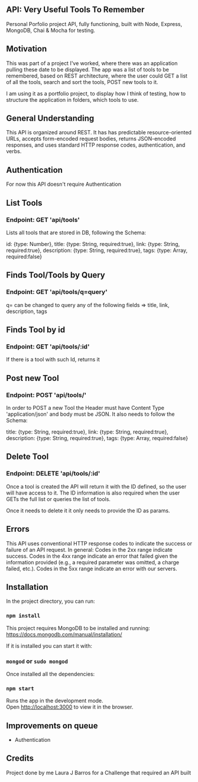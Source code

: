 ## API: Very Useful Tools To Remember
Personal Porfolio project API, fully functioning, built with Node, Express, MongoDB, Chai & Mocha for testing.

## Motivation
This was part of a project I've worked, where there was an application pulling these date to be displayed. The app was a list of tools to be remembered, based on REST architecture, where the user could GET a list of all the tools, search and sort the tools, POST new tools to it.

I am using it as a portfolio project, to display how I think of testing, how to structure the application in folders, which tools to use.

## General Understanding
This API is organized around REST. It has has predictable resource-oriented URLs, accepts form-encoded request bodies, returns JSON-encoded responses, and uses standard HTTP response codes, authentication, and verbs.

## Authentication
For now this API doesn't require Authentication

## List Tools

### Endpoint: GET 'api/tools'

Lists all tools that are stored in DB, following the Schema:

  id: {type: Number},
  title: {type: String, required:true},
  link: {type: String, required:true},
  description: {type: String, required:true},
  tags: {type: Array, required:false}

## Finds Tool/Tools by Query

### Endpoint: GET 'api/tools/q=query'

q= can be changed to query any of the following fields => title, link, description, tags  

## Finds Tool by id

### Endpoint: GET 'api/tools/:id'

If there is a tool with such Id, returns it

## Post new Tool

### Endpoint: POST 'api/tools/'

In order to POST a new Tool the Header must have Content Type 'application/json' and body must be JSON.
It also needs to follow the Schema:

  title: {type: String, required:true},
  link: {type: String, required:true},
  description: {type: String, required:true},
  tags: {type: Array, required:false}

## Delete Tool

### Endpoint: DELETE 'api/tools/:id'

Once a tool is created the API will return it with the ID defined, so the user will have access to it. The ID information is also required when the user GETs the full list or queries the list of tools.

Once it needs to delete it it only needs to provide the ID as params.

## Errors

This API uses conventional HTTP response codes to indicate the success or failure of an API request. In general: Codes in the 2xx range indicate success. Codes in the 4xx range indicate an error that failed given the information provided (e.g., a required parameter was omitted, a charge failed, etc.). Codes in the 5xx range indicate an error with our servers.

## Installation

In the project directory, you can run:

### `npm install`

This project requires MongoDB to be installed and running:
https://docs.mongodb.com/manual/installation/

If it is installed you can start it with:
### `mongod` or `sudo mongod`

Once installed all the dependencies:

### `npm start`
Runs the app in the development mode.<br />
Open [http://localhost:3000](http://localhost:3000) to view it in the browser.

## Improvements on queue

  - Authentication
  
## Credits

Project done by me Laura J Barros for a Challenge that required an API built
